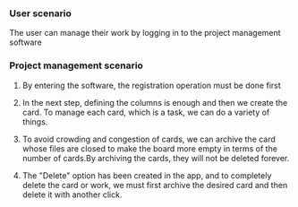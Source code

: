### User scenario
The user can manage their work by logging in to the project management software
### Project management scenario
 1.  By entering the software, the registration operation must be done first
 
 2.  In the next step, defining the columns is enough and then we create the card. To manage each card, which is a task, we can do a variety of things.

3.  To avoid crowding and congestion of cards, we can archive the card whose files are closed to make the board more empty in terms of the number of cards.By archiving the cards, they will not be deleted forever.

 4. The "Delete" option has been created in the app, and to completely delete the card or work, we must first archive the desired card and then delete it with another click.